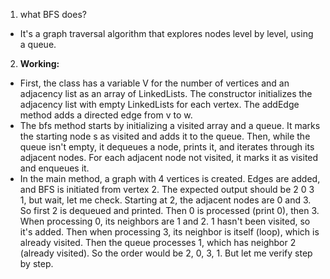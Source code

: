 1) what BFS does?
 - It's a graph traversal algorithm that explores nodes level by level, using a queue.
2) **Working:**
 - First, the class has a variable V for the number of vertices and an adjacency list as an array of LinkedLists. The constructor initializes the adjacency list with empty LinkedLists for each vertex. The addEdge method adds a directed edge from v to w.
 - The bfs method starts by initializing a visited array and a queue. It marks the starting node s as visited and adds it to the queue. Then, while the queue isn't empty, it dequeues a node, prints it, and iterates through its adjacent nodes. For each adjacent node not visited, it marks it as visited and enqueues it.
 - In the main method, a graph with 4 vertices is created. Edges are added, and BFS is initiated from vertex 2. The expected output should be 2 0 3 1, but wait, let me check. Starting at 2, the adjacent nodes are 0 and 3. So first 2 is dequeued and printed. Then 0 is processed (print 0), then 3. When processing 0, its neighbors are 1 and 2. 1 hasn't been visited, so it's added. Then when processing 3, its neighbor is itself (loop), which is already visited. Then the queue processes 1, which has neighbor 2 (already visited). So the order would be 2, 0, 3, 1. But let me verify step by step.